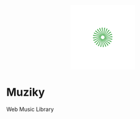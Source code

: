 <p align="center">
	<img src="Muziky.png" width="170" height="170" alt="Muziky">  
</p>

# Muziky
Web Music Library 
